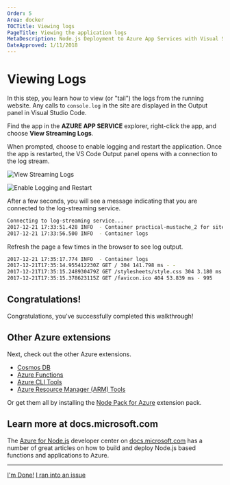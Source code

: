 ```yaml
---
Order: 5
Area: docker
TOCTitle: Viewing logs
PageTitle: Viewing the application logs
MetaDescription: Node.js Deployment to Azure App Services with Visual Studio Code
DateApproved: 1/11/2018
---
```

# Viewing Logs

In this step, you learn how to view (or "tail") the logs from the running website. Any calls to `console.log` in the site are displayed in the Output panel in Visual Studio Code.

Find the app in the **AZURE APP SERVICE** explorer, right-click the app, and choose **View Streaming Logs**.

When prompted, choose to enable logging and restart the application. Once the app is restarted, the VS Code Output panel opens with a connection to the log stream.

![View Streaming Logs](/tutorials/images/app-service-extension/view-logs.png)

![Enable Logging and Restart](/tutorials/images/app-service-extension/enable-restart.png)

After a few seconds, you will see a message indicating that you are connected to the log-streaming service.

```bash
Connecting to log-streaming service...
2017-12-21 17:33:51.428 INFO  - Container practical-mustache_2 for site practical-mustache initialized successfully.
2017-12-21 17:33:56.500 INFO  - Container logs
```

Refresh the page a few times in the browser to see log output.

```bash
2017-12-21 17:35:17.774 INFO  - Container logs
2017-12-21T17:35:14.955412230Z GET / 304 141.798 ms - -
2017-12-21T17:35:15.248930479Z GET /stylesheets/style.css 304 3.180 ms - -
2017-12-21T17:35:15.378623115Z GET /favicon.ico 404 53.839 ms - 995
```

## Congratulations!

Congratulations, you've successfully completed this walkthrough!

## Other Azure extensions

Next, check out the other Azure extensions.

* [Cosmos DB](https://marketplace.visualstudio.com/items?itemName=ms-azuretools.vscode-cosmosdb)
* [Azure Functions](https://marketplace.visualstudio.com/items?itemName=ms-azuretools.vscode-azurefunctions)
* [Azure CLI Tools](https://marketplace.visualstudio.com/items?itemName=ms-vscode.azurecli)
* [Azure Resource Manager (ARM) Tools](https://marketplace.visualstudio.com/items?itemName=msazurermtools.azurerm-vscode-tools)

Or get them all by installing the
[Node Pack for Azure](https://marketplace.visualstudio.com/items?itemName=ms-vscode.vscode-node-azure-pack) extension pack.

## Learn more at docs.microsoft.com

The [Azure for Node.js](https://docs.microsoft.com/en-us/nodejs/azure/?view=azure-node-2.0.0) developer center on [docs.microsoft.com](https://docs.microsoft.com) has a number of great articles on how to build and deploy Node.js based functions and applications to Azure.

----

<a class="tutorial-next-btn" href="/docs">I'm Done!</a> <a class="tutorial-feedback-btn" onclick="reportIssue('docker-extension', 'tailing-logs')" href="javascript:void(0)">I ran into an issue</a>
